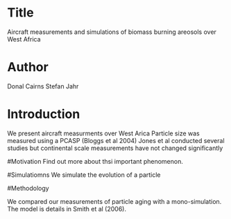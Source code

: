 

# Title

Aircraft measurements and simulations of biomass burning areosols over West Africa


# Author
Donal Cairns
Stefan Jahr

# Introduction
We present aircraft measurments over West Arica
Particle size was measured using a PCASP (Bloggs et al 2004)
Jones et al conducted several studies but continental scale measurements have not changed significantly

#Motivation
Find out more about thsi important phenomenon.

#Simulatiomns
We simulate the evolution of a particle

#Methodology 

We compared our measurements of particle aging with a mono-simulation. The model is details in Smith et al (2006).